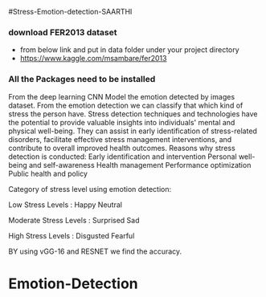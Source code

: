 #Stress-Emotion-detection-SAARTHI

### download FER2013 dataset
- from below link and put in data folder under your project directory
- https://www.kaggle.com/msambare/fer2013

### All the Packages need to be installed

From the deep learning CNN Model the emotion detected by images dataset.
From the emotion detection we can classify that which kind of stress the person have.
 Stress detection techniques and technologies have the potential to provide valuable insights into individuals' mental and physical well-being. They can assist in early identification of stress-related disorders, facilitate effective stress management interventions, and contribute to overall improved health outcomes.
Reasons why stress detection is conducted:
Early identification and intervention
Personal well-being and self-awareness
Health management
Performance optimization
Public health and policy


Category of stress level using emotion detection:

Low Stress Levels :
Happy
Neutral

Moderate Stress Levels :
Surprised 
Sad

High Stress Levels :
Disgusted
Fearful

BY using vGG-16 and RESNET we find the accuracy.


# Emotion-Detection
